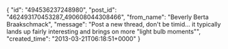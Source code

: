  {
   "id": "494536237248980",
   "post_id": "462493170453287_490608044308466",
   "from_name": "Beverly Berta Braakschmack",
   "message": "Post a new thread, don't be timid... it typically lands up fairly interesting and brings on more \"light bulb moments\"",
   "created_time": "2013-03-21T06:18:51+0000"
 }
